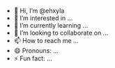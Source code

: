 - 👋 Hi, I’m @ehxyla
- 👀 I’m interested in ...
- 🌱 I’m currently learning ...
- 💞️ I’m looking to collaborate on ...
- 📫 How to reach me ...
- 😄 Pronouns: ...
- ⚡ Fun fact: ...

<!---
ehxyla/ehxyla is a ✨ special ✨ repository because its `README.md` (this file) appears on your GitHub profile.
You can click the Preview link to take a look at your changes.
--->
